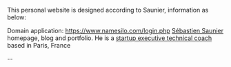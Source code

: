 This personal website is designed according to Saunier, information as below:

Domain application: https://www.namesilo.com/login.php
[Sébastien Saunier](http://sebastien.saunier.me) homepage, blog and portfolio. He is a [startup executive technical coach](http://sebastien.saunier.me) based in Paris, France

--



